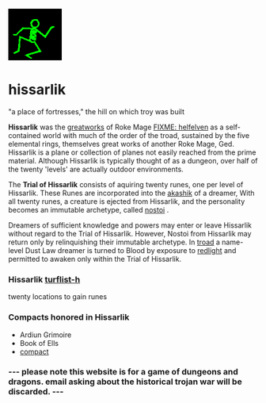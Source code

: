 ![dancer](assets/dancer.gif)

# hissarlik

"a place of fortresses," the hill on which troy was built

**Hissarlik** was the  [greatworks](greatworks.md)  of Roke Mage  [FIXME: helfelven](helfelven.md)  as a self-contained world with much of the order of the troad, sustained by the five elemental rings, themselves great works of another Roke Mage, Ged. 
 Hissarlik is a plane or collection of planes not easily reached from the prime material. Although Hissarlik is typically thought of as a dungeon, over half of the twenty 'levels' are actually outdoor environments. 

 The **Trial of Hissarlik** consists of aquiring twenty runes, one per level of Hissarlik. These Runes are incorporated into the  [akashik](akashik.md)  of a dreamer, With all twenty runes, a creature is ejected from Hissarlik, and the personality becomes an immutable archetype, called  [nostoi](nostoi.md) . 

 Dreamers of sufficient knowledge and powers may enter or leave Hissarlik without regard to the Trial of Hissarlik. However, Nostoi from Hissarlik may return only by relinquishing their immutable archetype. In  [troad](troad.md)  a name-level Dust Law dreamer is turned to Blood by exposure to  [redlight](redlight.md)  and permitted to awaken only within the Trial of Hissarlik.

### Hissarlik [turflist-h](turflist-h.md) 

twenty locations to gain runes

### Compacts honored in Hissarlik

* Ardiun Grimoire
* Book of Ells
*  [compact](compact.md) 

###  --- please note this website is for a game of dungeons and dragons. email asking about the historical trojan war will be discarded. --- 

 